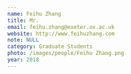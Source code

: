 ```yaml
---
name: Feihu Zhang
title: Mr.
email: feihu.zhang@exeter.ox.ac.uk
website: http://www.feihuzhang.com
note: NULL
category: Graduate Students
photo: /images/people/Feihu Zhang.png
year: 2018
---
```

